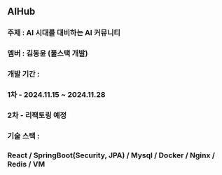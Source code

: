 ## AIHub
### 주제 : AI 시대를 대비하는 AI 커뮤니티
### 멤버 : 김동윤 (풀스택 개발)
### 개발 기간 : 
  ### 1차 - 2024.11.15 ~ 2024.11.28
  ### 2차 - 리팩토링 예정
### 기술 스택 :
 ### React / SpringBoot(Security, JPA) / Mysql / Docker / Nginx / Redis / VM
 
